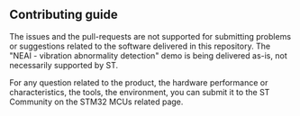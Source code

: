 
## Contributing guide

The issues and the pull-requests are not supported for submitting problems or suggestions related to the software delivered in this repository. The "NEAI - vibration abnormality detection" demo is being delivered as-is, not necessarily supported by ST.

For any question related to the product, the hardware performance or characteristics, the tools, the environment, you can submit it to the ST Community on the STM32 MCUs related page.
